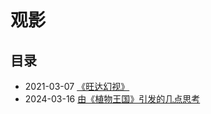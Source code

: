 # 观影

## 目录

- 2021-03-07 [《旺达幻视》](./20210307-wangda.md)
- 2024-03-16 [由《植物王国》引发的几点思考](./20240316-zhiwuwangguo.md)